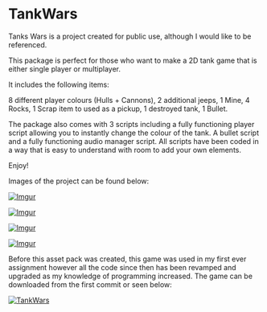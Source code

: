 # TankWars

Tanks Wars is a project created for public use, although I would like to be referenced.

This package is perfect for those who want to make a 2D tank game that is either single player or multiplayer. 

It includes the following items: 

8 different player colours (Hulls + Cannons), 
2 additional jeeps, 
1 Mine, 
4 Rocks, 
1 Scrap item to used as a pickup, 
1 destroyed tank, 
1 Bullet. 

The package also comes with 3 scripts including a fully functioning player script allowing you to instantly change the colour of the tank. 
A bullet script and a fully functioning audio manager script. 
All scripts have been coded in a way that is easy to understand with room to add your own elements. 

Enjoy!

Images of the project can be found below:

[![Imgur](https://i.imgur.com/1WgD8uA.png)](https://imgur.com/1WgD8uA.png)

[![Imgur](https://i.imgur.com/Dggvbrl.png)](https://i.imgur.com/Dggvbrl.png)

[![Imgur](https://i.imgur.com/FU8Q26d.png)](https://i.imgur.com/FU8Q26d.png)

[![Imgur](https://i.imgur.com/FaXciGW.png)](https://i.imgur.com/FaXciGW.png)

Before this asset pack was created, this game was used in my first ever assignment however all the code since then has been revamped and upgraded as my knowledge of programming increased. The game can be downloaded from the first commit or seen below:

[![TankWars](https://img.youtube.com/vi/A-i3XbMbhq4/0.jpg)](https://youtu.be/A-i3XbMbhq4)
